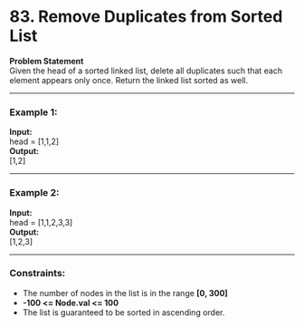 # 83. Remove Duplicates from Sorted List  

**Problem Statement**  
Given the head of a sorted linked list, delete all duplicates such that each element appears only once. Return the linked list sorted as well.  

---

### Example 1:
**Input:**  
head = [1,1,2]  
**Output:**  
[1,2]  

---

### Example 2:
**Input:**  
head = [1,1,2,3,3]  
**Output:**  
[1,2,3]  

---

### Constraints:
- The number of nodes in the list is in the range **[0, 300]**  
- **-100 <= Node.val <= 100**  
- The list is guaranteed to be sorted in ascending order.  
